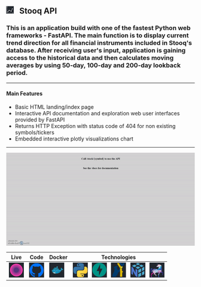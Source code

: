 ## <img src="https://github.com/mjaroszewski1979/mjaroszewski1979/blob/main/chart.png">  &nbsp; Stooq API
### This is an application build with one of the fastest Python web frameworks - FastAPI. The main function is to display current trend direction for all financial instruments included in Stooq's database. After receiving user's input, application is gaining access to the historical data and then calculates moving averages by using 50-day, 100-day and 200-day lookback period.

--------------------------------------------------

#### Main Features
* Basic HTML landing/index page
* Interactive API documentation and exploration web user interfaces provided by FastAPI
* Returns HTTP Exception with status code of 404 for non existing symbols/tickers
* Embedded interactive plotly visualizations chart

--------------------------------------------------

![caption](https://github.com/mjaroszewski1979/stooq-api/blob/main/stooq_api.gif)

  
  Live | Code | Docker | Technologies
  ---- | ---- | ------ | ------------
  [<img src="https://github.com/mjaroszewski1979/mjaroszewski1979/blob/main/deta2.png">](https://8xl3m1.deta.dev/) | [<img src="https://github.com/mjaroszewski1979/mjaroszewski1979/blob/main/github1.png">](https://github.com/mjaroszewski1979/stooq-api) | [<img src="https://github.com/mjaroszewski1979/mjaroszewski1979/blob/main/docker.png">](https://hub.docker.com/r/maciej1245/stooqapi) | <img src="https://github.com/mjaroszewski1979/mjaroszewski1979/blob/main/python1.png"> &nbsp; <img src="https://github.com/mjaroszewski1979/mjaroszewski1979/blob/main/fastapi1.png"> &nbsp; <img src="https://github.com/mjaroszewski1979/mjaroszewski1979/blob/main/panda.png"> &nbsp; <img src="https://github.com/mjaroszewski1979/mjaroszewski1979/blob/main/numpy.png"> &nbsp; <img src="https://github.com/mjaroszewski1979/mjaroszewski1979/blob/main/uvicorn1.png">  
